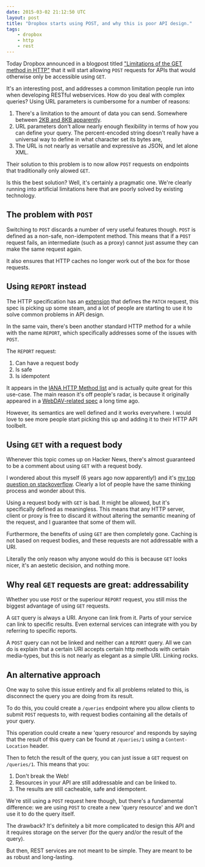 ```yaml
---
date: 2015-03-02 21:12:50 UTC
layout: post
title: "Dropbox starts using POST, and why this is poor API design."
tags:
    - dropbox
    - http
    - rest
---
```


Today Dropbox announced in a blogpost titled
["Limitations of the GET method in HTTP"][1] that it will start allowing `POST`
requests for APIs that would otherwise only be accessible using `GET`.

It's an interesting post, and addresses a common limitation people run into
when developing RESTful webservices. How do you deal with complex queries?
Using URL parameters is cumbersome for a number of reasons:

1. There's a limitation to the amount of data you can send. Somewhere between
   [2KB and 8KB apparently][2].
2. URL parameters don't allow nearly enough flexibility in terms of how you
   can define your query. The percent-encoded string doesn't really have a
   universal way to define in what character set its bytes are,
3. The URL is not nearly as versatile and expressive as JSON, and let alone
   XML. 

Their solution to this problem is to now allow `POST` requests on endpoints
that traditionally only alowed `GET`.

Is this the best solution? Well, it's certainly a pragmatic one. We're clearly
running into artificial limitations here that are poorly solved by existing
technology.


The problem with `POST`
-----------------------

Switching to `POST` discards a number of very useful features though. `POST`
is defined as a non-safe, non-idempotent method. This means that if a `POST`
request fails, an intermediate (such as a proxy) cannot just assume they can
make the same request again.

It also ensures that HTTP caches no longer work out of the box for those
requests.


Using `REPORT` instead
----------------------

The HTTP specification has an [extension][3] that defines the `PATCH` request,
this spec is picking up some steam, and a lot of people are starting to use it
to solve common problems in API design.

In the same vain, there's been another standard HTTP method for a while with
the name `REPORT`, which specifically addresses some of the issues with `POST`.

The `REPORT` request:

1. Can have a request body
2. Is safe
3. Is idempotent

It appears in the [IANA HTTP Method list][4] and is actually quite great for
this use-case. The main reason it's off people's radar, is because it
originally appeared in a [WebDAV-related spec][5] a long time ago.

However, its semantics are well defined and it works everywhere. I would love
to see more people start picking this up and adding it to their HTTP API
toolbelt.


Using `GET` with a request body
-------------------------------

Whenever this topic comes up on Hacker News, there's almost guaranteed to be a
comment about using `GET` with a request body.

I wondered about this myself (6 years ago now apparently!) and it's
[my top question on stackoverflow][6]. Clearly a lot of people have the same
thinking process and wonder about this.

Using a request body with `GET` is bad. It might be allowed, but it's
specifically defined as meaningless. This means that any HTTP server, client or
proxy is free to discard it without altering the semantic meaning of the
request, and I guarantee that some of them will.

Furthermore, the benefits of using `GET` are then completely gone. Caching is
not based on request bodies, and these requests are not addressable with a
URI.

Literally the only reason why anyone would do this is because `GET` looks
nicer, it's an aestetic decision, and nothing more.


Why real `GET` requests are great: addressability
-------------------------------------------------

Whether you use `POST` or the superiour `REPORT` request, you still miss the
biggest advantage of using `GET` requests.

A `GET` query is always a URI. Anyone can link from it. Parts of your service
can link to specific results. Even external services can integrate with you by
referring to specific reports.

A `POST` query can not be linked and neither can a `REPORT` query. All we can
do is explain that a certain URI accepts certain http methods with certain 
media-types, but this is not nearly as elegant as a simple URI. Linking rocks.


An alternative approach
-----------------------

One way to solve this issue entirely and fix all problems related to this, is
disconnect the query you are doing from its result.

To do this, you could create a `/queries` endpoint where you allow clients to
submit `POST` requests to, with request bodies containing all the details of
your query.

This operation could create a new 'query resource' and responds by saying that
the result of this query can be found at `/queries/1` using a
`Content-Location` header.

Then to fetch the result of the query, you can just issue a `GET` request on
`/queries/1`. This means that you:

1. Don't break the Web!
2. Resources in your API are still addressable and can be linked to.
3. The results are still cacheable, safe and idempotent.

We're still using a `POST` request here though, but there's a fundamental
difference: we are using `POST` to create a new 'query resource' and we don't
use it to do the query itself.

The drawback? It's definitely a bit more complicated to design this API and it
requires storage on the server (for the query and/or the result of the query).

But then, REST services are not meant to be simple. They are meant to be as
robust and long-lasting.


[1]: https://blogs.dropbox.com/developers/2015/03/limitations-of-the-get-method-in-http/
[2]: http://stackoverflow.com/questions/2659952/maximum-length-of-http-get-request
[3]: http://tools.ietf.org/html/rfc5789
[4]: http://www.iana.org/assignments/http-methods/http-methods.xhtml
[5]: http://tools.ietf.org/html/rfc3253
[6]: http://stackoverflow.com/questions/978061/http-get-with-request-body
